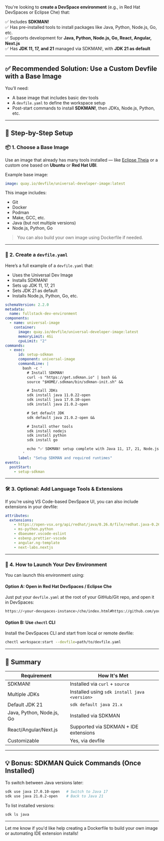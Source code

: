 You're looking to **create a DevSpace environment** (e.g., in Red Hat DevSpaces or Eclipse Che) that:

✅ Includes **SDKMAN!**  
✅ Has pre-installed tools to install packages like Java, Python, Node.js, Go, etc.  
✅ Supports development for **Java, Python, Node.js, Go, React, Angular, Next.js**  
✅ Has **JDK 11, 17, and 21** managed via SDKMAN!, with **JDK 21 as default**

---

## ✅ Recommended Solution: Use a **Custom Devfile with a Base Image**

You’ll need:
- A base image that includes basic dev tools
- A `devfile.yaml` to define the workspace setup
- Post-start commands to install **SDKMAN!**, then JDKs, Node.js, Python, etc.

---

## 🔧 Step-by-Step Setup

### 📦 1. **Choose a Base Image**
Use an image that already has many tools installed — like [Eclipse Theia](https://theia-ide.dev/) or a custom one based on **Ubuntu** or **Red Hat UBI**.

Example base image:

```yaml
image: quay.io/devfile/universal-developer-image:latest
```

This image includes:
- Git
- Docker
- Podman
- Make, GCC, etc.
- Java (but not multiple versions)
- Node.js, Python, Go

> You can also build your own image using Dockerfile if needed.

---

### 📄 2. **Create a `devfile.yaml`**

Here’s a full example of a `devfile.yaml` that:

- Uses the Universal Dev Image
- Installs SDKMAN!
- Sets up JDK 11, 17, 21
- Sets JDK 21 as default
- Installs Node.js, Python, Go, etc.

```yaml
schemaVersion: 2.2.0
metadata:
  name: fullstack-dev-environment
components:
  - name: universal-image
    container:
      image: quay.io/devfile/universal-developer-image:latest
      memoryLimit: 4Gi
      cpuLimit: "2"
commands:
  - exec:
      id: setup-sdkman
      component: universal-image
      commandLine: |
        bash -c '
          # Install SDKMAN!
          curl -s "https://get.sdkman.io" | bash &&
          source "$HOME/.sdkman/bin/sdkman-init.sh" &&

          # Install JDKs
          sdk install java 11.0.22-open
          sdk install java 17.0.10-open
          sdk install java 21.0.2-open

          # Set default JDK
          sdk default java 21.0.2-open &&

          # Install other tools
          sdk install nodejs
          sdk install python
          sdk install go

          echo "✅ SDKMAN! setup complete with Java 11, 17, 21, Node.js, Python, Go"
        '
      label: "Setup SDKMAN and required runtimes"
events:
  postStart:
    - setup-sdkman
```

---

### 🛠️ 3. **Optional: Add Language Tools & Extensions**

If you're using VS Code-based DevSpace UI, you can also include extensions in your devfile:

```yaml
attributes:
  extensions:
    - https://open-vsx.org/api/redhat/java/0.26.0/file/redhat.java-0.26.0.vsix
    - ms-python.python
    - dbaeumer.vscode-eslint
    - esbenp.prettier-vscode
    - angular.ng-template
    - next-labs.nextjs
```

---

### 🚀 4. **How to Launch Your Dev Environment**

You can launch this environment using:

#### Option A: Open in Red Hat DevSpaces / Eclipse Che
Just put your `devfile.yaml` at the root of your GitHub/Git repo, and open it in DevSpaces:

```bash
https://<your-devspaces-instance>/che/index.html#https://github.com/yourname/your-repo
```

#### Option B: Use `chectl` CLI
Install the DevSpaces CLI and start from local or remote devfile:

```bash
chectl workspace:start --devfile=path/to/devfile.yaml
```

---

## 📌 Summary

| Requirement | How It's Met |
|------------|--------------|
| SDKMAN! | Installed via `curl` + `source` |
| Multiple JDKs | Installed using `sdk install java <version>` |
| Default JDK 21 | `sdk default java 21.x` |
| Java, Python, Node.js, Go | Installed via SDKMAN |
| React/Angular/Next.js | Supported via SDKMAN + IDE extensions |
| Customizable | Yes, via devfile |

---

## 💡 Bonus: SDKMAN Quick Commands (Once Installed)

To switch between Java versions later:

```bash
sdk use java 17.0.10-open   # Switch to Java 17
sdk use java 21.0.2-open    # Back to Java 21
```

To list installed versions:

```bash
sdk ls java
```

---

Let me know if you'd like help creating a Dockerfile to build your own image or automating IDE extension installs!